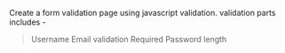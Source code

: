 Create a form validation page using javascript validation.
validation parts includes -
> Username 
> Email validation
> Required Password length
